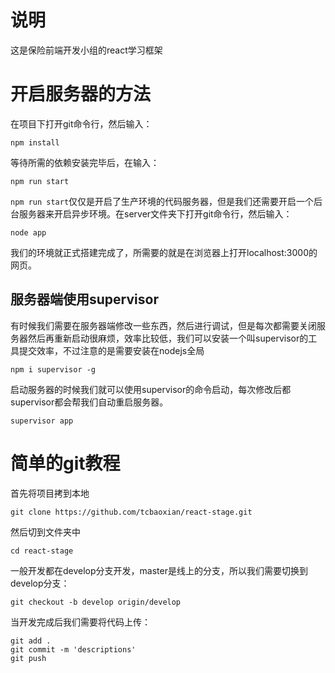 # 说明
这是保险前端开发小组的react学习框架

# 开启服务器的方法
在项目下打开git命令行，然后输入：
```
npm install
```
等待所需的依赖安装完毕后，在输入：
```
npm run start
```
``npm run start``仅仅是开启了生产环境的代码服务器，但是我们还需要开启一个后台服务器来开启异步环境。在server文件夹下打开git命令行，然后输入：
```
node app
```
我们的环境就正式搭建完成了，所需要的就是在浏览器上打开localhost:3000的网页。

## 服务器端使用supervisor
有时候我们需要在服务器端修改一些东西，然后进行调试，但是每次都需要关闭服务器然后再重新启动很麻烦，效率比较低，我们可以安装一个叫supervisor的工具提交效率，不过注意的是需要安装在nodejs全局
```
npm i supervisor -g
```
启动服务器的时候我们就可以使用supervisor的命令启动，每次修改后都supervisor都会帮我们自动重启服务器。
```
supervisor app
```

# 简单的git教程
首先将项目拷到本地
```
git clone https://github.com/tcbaoxian/react-stage.git
```
然后切到文件夹中
```
cd react-stage
```
一般开发都在develop分支开发，master是线上的分支，所以我们需要切换到develop分支：
```
git checkout -b develop origin/develop
```
当开发完成后我们需要将代码上传：
```
git add .
git commit -m 'descriptions'
git push
```





